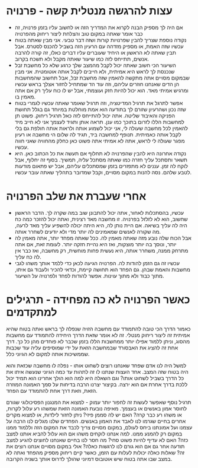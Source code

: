 עצות להרגשה מנטלית קשה - פרנויה
=============================
- אם היה לך מספיק הבנה לקרוא את המדריך הזה או לחשוב עליו בזמן פרנויה, זה כבר אומר שאתה במקום טוב והצלחת ליצור ריחוק מהפרנויה
- נקודה נוספת שצריך להבין שפרנויות קורות ושזה דבר טבעי. אני מבין שאתה בטוח עכשיו שזה האמת, או מספיק מזדהה עם הרעיון הזה בשביל להכנס לסטרס.
אבל תבין שאתה לא הראשון או היחיד שעוברים עליו דברים כאלו, זה קורה להרבה אנשים, תתייחס לזה כמו שיעור שאתה מקבל ולא תשכח בקרוב. 
- השיעור הכי חשוב שאתה יכול לקבל מהמצב שלך כרגע שלא כל מחשבת זבל שנכנסת לך לראש היא אמיתית, ולא חייבים לקבל אותה אוטומטית. 
 אני מבין שבמקום מסויים אתה מתקשה להאמין שזה מחשבת זבל, אבל תחשוב שהמחשבות הן הדים שאנחנו חוזרים עליהם, 
 וזה עוד הד שמתחיל לחזור אצלך בראש עכשיו ומרגיש אמיתי מאד. הוא יכול להיות חזק ועוצמתי, אבל יש לו כוח עליך רק אם אתה מאמין בו. 
 - אפשר לתרגל את תרגיל המדיטציה, וזה תרגיל שאומר שאתה עכשיו לגמרי בטוח שזה נכון ושהרעיון שזורם לך בתודעה הוא אמת מוחלטת
 במיוחד גם בגלל תחושת הפניקה והאיבוד שליטה. אתה יכול להתייחס לזה כאל תרגיל ריחוק. פשוט תן למחשבות הללו לזרום בתוכך כמו ענן. 
 תראה אותן ותגיד לעצמך אני לא חייב מיד להאמין לכל מחשבה שעולה לי, אני יכול לשמוע אותה ולראות אותה חולפת גם בלי לקבל אותה כאמיתית. תנופף
 למחשבה ביד, תגיד לה שלום הי מחשבה או רעיון מפגר שעולה לי לראש, אתה לא אמיתי אתה פשוט כאן כחלק מהחוויה שאני חווה עכשיו. 
 - נקודה אחרונה היא להבין שהפרנויה לא תחלוף אם תעשה את כל הכתוב כאן. היא תשאר ותסתכל עליך חזרה כמו שאתה מסתכל עליה, תמשיך. בסוף זה 
 יחלוף, אבל לוקח לה זמן. עננים לא מתפזרים בזמן שמסתכלים עליהם, אבל יש פתאום מודעות לטבע שלהם. נסה להנות במקום מסויים, וקבל
 שמדובר בתהליך שאתה עובר עכשיו.

אחרי שעברת את שלב הפרנויה
=========================
- עכשיו, בהסתכלות לאחור, אתה יכול להתבונן שוב במה שקרה לך. הדבר הראשון שחשוב, הוא לא לזלזל בפרנויה. זו מחשבה מאד רצינית, ואתה יכול להזכר כמה כח היה לה עליך בשיאה. אם היית נותן לה, היא היתה יכולה להשפיע עליך מאד לרעה, מה שקורה לאנשים שמאמינים לה יותר מדי ולא יודעים לשחרר אותה.
- אבל הכוח שלה נובע מזה שאתה מאמין לה. ככל שאתה מפחד יותר, אתה מאמין לה יותר, ונוסך בה יותר מוצקות, ואז היא נהיית חזקה יותר. לעומת זאת, אם אתה מתרחק ממנה, משחרר אותה, היא נעשית פחות מוחשית, רק מחשבה, ואז כבר אין לה כח עליך.
- עכשיו זה גם הזמן להודות לה. הפרנויה הגיעה לכאן כדי ללמד אותך משהו לגבי מחשבות והאמת שבהן. גם הפחד הוא תחושה קיימת, וכדאי להכיר ולעבוד גם איתו, מתוך כבוד ולא מתוך עוינות. אפשר להודות לפחד ולפרנויה על השיעור.
 
כאשר הפרנויה לא כה מפחידה - תרגילים למתקדמים
 =============================
 
 כאמור הדרך הכי טובה להתמודד עם מחשבה הזויה שנפלה לך בראש ואתה בטוח שהיא אמיתית זה ליצור ריחוק מנטלי. זה לא אומר
 שזאת הדרך היחידה להתמודד עם מחשבות מהסוג, וניתן ללמוד אפילו יותר ממחשבות הללו בזמן שכבר לא פוחדים מהן כל כך. 
 דרך אחת זה להציג את האבסורד שבמחשבה הזאת על ידי שמוסיפים עליה עוד שכבות
 שממשיכות אותה למקום לא הגיוני כלל. 
 
 למשל היה לנו אדם שפחד שאנחנו רוצים לשחוט אותו - נפלה לו מחשבה שכזאת והוא היה בטוח שזה המצב. אחד העצות שנתנו לו 
 זה לתהות עד כמה הגיוני שנעשה איתו את כל הדרך בשביל לשחוט אותו? וגם השאלה היא למה הוא הולך אחרינו הוא תמיד יכול ללכת 
 בדרך אחרת אם הוא ירצה. בקיצור יצרנו הרבה בדיחות על סמך האמונה המוזרה הזאת, וזאת דרך אחת להתמודד עם הפחד.
 
 תרגיל נוסף שאפשר לעשות זה לחפור יותר עמוק - למצוא את המנגנון הפסיכולוגי שגורם לחוסר אמון באנשים או בעצמך. מאיפה 
 נובעת האמונה הזאת שמשהו רע עלול לקרות, או משהו רע כבר קרה? האם יש לה סממן פיזי? ניתן לחזור לילדות, או למצוא מקרים
 אחרים בחיים שגרמו לנו לאבד את האמון באנשים. הפחדים שלנו מגלים לנו הרבה על עצמנו ועל אמונתנו ביחס לעולם, במקום מסויים
 צריך לכבד את המקום הזה וללמוד ממנו במקום רק להמנע ממנו. למה אנחנו לוקחים משהו אם הוא עלול להביא אותנו למצב כזה? האם 
 לא עדיף להיות פשוט סחי? מה חסר לנו בחיים שאנחנו לחוצים להגיע למצב תודעה אחר גם אם הוא גורם לנו לרגשות כאלה? אולי 
 במקום מסויים אנחנו רוצים את זה? שאלות כאלה יכולות לעלות עם הזמן, כאשר קיים ריחוק מספיק מהפחד ואתה לא במצב שבו אתה בטוח
 שיש אוטובוס דמיוני שהולך לדרוס אותך בשניה הקרובה. 
